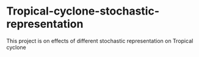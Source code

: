 # Tropical-cyclone-stochastic-representation
This project is on effects of different stochastic representation on Tropical cyclone
